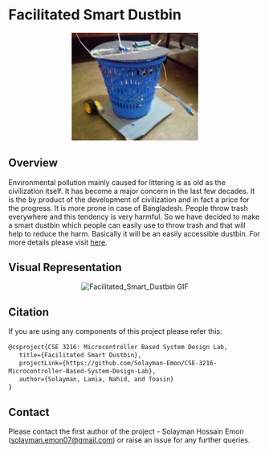 # Facilitated Smart Dustbin

<div align="center">
  <img src="Facilitated_Smart_Dustbin/Project_Photo&Video/Facilitated_Smart_Dustbin.png" alt="Facilitated_Smart_Dustbin" width="50%">
</div>

## Overview

Environmental pollution mainly caused for littering is as old as the civilization itself. It has become a major concern in the
last few decades. It is the by product of the development of civilization and in fact a price for the progress. It is more
prone in case of Bangladesh. People throw trash everywhere and this tendency is very harmful. So we have decided to make a 
smart dustbin which people can easily use to throw trash and that will help to reduce the harm. Basically it will be an easily
accessible dustbin. For more details please visit [here](https://github.com/Solayman-Emon/CSE-3216-Microcontroller-Based-System-Design-Lab/blob/master/Facilitated_Smart_Dustbin/Proposals/Final_Project_Proposal.pdf). 
 

## Visual Representation

<div align="center">
  <img src="Facilitated_Smart_Dustbin/Project_Photo&Video/demo_Video.gif" alt="Facilitated_Smart_Dustbin GIF" width="50%">
</div>

## Citation

If you are using any components of this project please refer this:

```
@csproject{CSE 3216: Microcontroller Based System Design Lab, 
   title={Facilitated Smart Dustbin},
   projectLink={https://github.com/Solayman-Emon/CSE-3216-Microcontroller-Based-System-Design-Lab},
   author={Solayman, Lamia, Nahid, and Toasin} 
}
```

## Contact 

Please contact the first author of the project - Solayman Hossain Emon (solayman.emon07@gmail.com) or raise an issue for any further queries.
